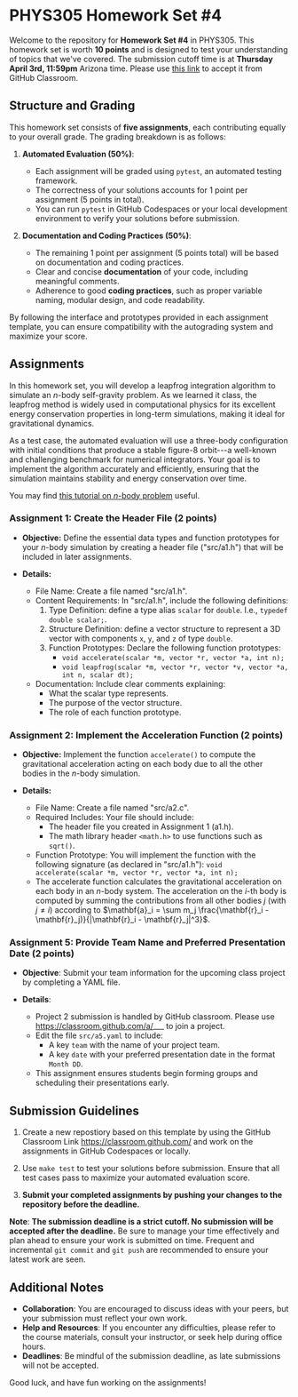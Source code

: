 # PHYS305 Homework Set #4

Welcome to the repository for **Homework Set #4** in PHYS305.
This homework set is worth **10 points** and is designed to test your
understanding of topics that we've covered.
The submission cutoff time is at **Thursday April 3rd, 11:59pm**
Arizona time.
Please use [this link](https://classroom.github.com/a/___) to
accept it from GitHub Classroom.


## Structure and Grading

This homework set consists of **five assignments**, each contributing
equally to your overall grade.
The grading breakdown is as follows:

1. **Automated Evaluation (50%)**:
   * Each assignment will be graded using `pytest`, an automated
     testing framework.
   * The correctness of your solutions accounts for 1 point per
     assignment (5 points in total).
   * You can run `pytest` in GitHub Codespaces or your local
     development environment to verify your solutions before
     submission.

2. **Documentation and Coding Practices (50%)**:
   * The remaining 1 point per assignment (5 points total) will be
     based on documentation and coding practices.
   * Clear and concise **documentation** of your code, including
     meaningful comments.
   * Adherence to good **coding practices**, such as proper variable
     naming, modular design, and code readability.

By following the interface and prototypes provided in each assignment
template, you can ensure compatibility with the autograding system and
maximize your score.


## Assignments

In this homework set, you will develop a leapfrog integration
algorithm to simulate an $n$-body self-gravity problem.
As we learned it class, the leapfrog method is widely used in
computational physics for its excellent energy conservation properties
in long-term simulations, making it ideal for gravitational dynamics.

As a test case, the automated evaluation will use a three-body
configuration with initial conditions that produce a stable figure-8
orbit---a well-known and challenging benchmark for numerical
integrators.
Your goal is to implement the algorithm accurately and efficiently,
ensuring that the simulation maintains stability and energy
conservation over time.

You may find [this tutorial on $n$-body
problem](https://github.com/rndsrc/orbits-py/blob/main/demo.ipynb)
useful.

### **Assignment 1**: Create the Header File (2 points)

* **Objective:**
  Define the essential data types and function prototypes for your
  $n$-body simulation by creating a header file ("src/a1.h") that will
  be included in later assignments.

* **Details:**
  * File Name: Create a file named "src/a1.h".
  * Content Requirements: In "src/a1.h", include the following definitions:
    1. Type Definition: define a type alias `scalar` for `double`. I.e., `typedef double scalar;`.
    2. Structure Definition: define a vector structure to represent a 3D vector with components `x`, `y`, and `z` of type `double`.
    3. Function Prototypes: Declare the following function prototypes:
       * `void accelerate(scalar *m, vector *r, vector *a, int n);`
       * `void leapfrog(scalar *m, vector *r, vector *v, vector *a, int n, scalar dt);`
  * Documentation:
    Include clear comments explaining:
    * What the scalar type represents.
    * The purpose of the vector structure.
    * The role of each function prototype.

### **Assignment 2**: Implement the Acceleration Function (2 points)

* **Objective:**
  Implement the function `accelerate()` to compute the gravitational
  acceleration acting on each body due to all the other bodies in the
  $n$-body simulation.

* **Details:**
  * File Name: Create a file named "src/a2.c".
  * Required Includes: Your file should include:
    * The header file you created in Assignment 1 (a1.h).
    * The math library header `<math.h>` to use functions such as `sqrt()`.
  * Function Prototype:
    You will implement the function with the following signature (as
    declared in "src/a1.h"):
    `void accelerate(scalar *m, vector *r, vector *a, int n);`
  * The accelerate function calculates the gravitational acceleration
    on each body in an $n$-body system.
    The acceleration on the $i$-th body is computed by summing the
    contributions from all other bodies $j$ (with $j \neq i$) according to
    $\mathbf{a}_i = \sum m_j \frac{\mathbf{r}_i - \mathbf{r}_j)}{|\mathbf{r}_i - \mathbf{r}_j|^3}$.

### **Assignment 5**: Provide Team Name and Preferred Presentation Date (2 points)

* **Objective**:
  Submit your team information for the upcoming class project by completing a YAML file.

* **Details**:
  * Project 2 submission is handled by GitHub classroom.
    Please use https://classroom.github.com/a/___ to join a project.
  * Edit the file `src/a5.yaml` to include:
    * A key `team` with the name of your project team.
    * A key `date` with your preferred presentation date in the format
      `Month DD`.
  * This assignment ensures students begin forming groups and
    scheduling their presentations early.


## Submission Guidelines

1. Create a new repostiory based on this template by using the GitHub
   Classroom Link https://classroom.github.com/ and work on the
   assignments in GitHub Codespaces or locally.

2. Use `make test` to test your solutions before submission.
   Ensure that all test cases pass to maximize your automated
   evaluation score.

3. **Submit your completed assignments by pushing your changes to the
   repository before the deadline.**

**Note**:
**The submission deadline is a strict cutoff.
No submission will be accepted after the deadline.**
Be sure to manage your time effectively and plan ahead to ensure your
work is submitted on time.
Frequent and incremental `git commit` and `git push` are recommended
to ensure your latest work are seen.


## Additional Notes

* **Collaboration**:
  You are encouraged to discuss ideas with your peers, but your
  submission must reflect your own work.
* **Help and Resources**:
  If you encounter any difficulties, please refer to the course
  materials, consult your instructor, or seek help during office
  hours.
* **Deadlines**:
  Be mindful of the submission deadline, as late submissions will not
  be accepted.

Good luck, and have fun working on the assignments!
